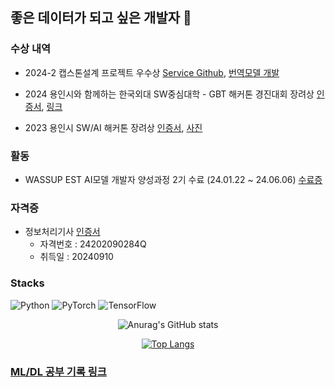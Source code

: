 <h2> 좋은 데이터가 되고 싶은 개발자 👋
</h2>




### 수상 내역
- 2024-2 캡스톤설계 프로젝트 우수상 [Service Github](https://github.com/CapstoneDesign24-2), [번역모델 개발](https://github.com/LeeSY99/ai)

- 2024 용인시와 함께하는 한국외대 SW중심대학 - GBT 해커톤 경진대회 장려상
[인증서](https://github.com/LeeSY99/LeeSY99/blob/main/image/2024%20%EC%9A%A9%EC%9D%B8%EC%8B%9C%20%ED%97%A4%EC%BB%A4%ED%86%A4%20%EC%9D%B8%EC%A6%9D%EC%84%9C.pdf), [링크](https://www.hufs.ac.kr/hufs/11403/subview.do?enc=Zm5jdDF8QEB8JTJGYmJzJTJGaHVmcyUyRjIxODclMkYxOTgyNjAlMkZhcnRjbFZpZXcuZG8lM0ZwYWdlJTNEOCUyNnNyY2hDb2x1bW4lM0QlMjZzcmNoV3JkJTNEJTI2YmJzQ2xTZXElM0QlMjZiYnNPcGVuV3JkU2VxJTNEJTI2cmdzQmduZGVTdHIlM0QlMjZyZ3NFbmRkZVN0ciUzRCUyNmlzVmlld01pbmUlM0RmYWxzZSUyNnBhc3N3b3JkJTNEJTI2)

- 2023 용인시  SW/AI  해커톤 장려상 [인증서](https://github.com/LeeSY99/LeeSY99/blob/main/image/2023%20%EC%9A%A9%EC%9D%B8%EC%8B%9C%20%ED%95%B4%EC%BB%A4%ED%86%A4%20%EC%9D%B8%EC%A6%9D%EC%84%9C.pdf),  [사진](https://github.com/user-attachments/assets/03270945-6798-4213-a204-dd7c9aac485f)

### 활동
- WASSUP EST AI모델 개발자 양성과정 2기 수료 (24.01.22 ~ 24.06.06) [수료증](https://github.com/LeeSY99/LeeSY99/blob/main/image/EST%20%EC%88%98%EB%A3%8C%EC%A6%9D.pdf)

### 자격증 

- 정보처리기사 [인증서](https://github.com/LeeSY99/LeeSY99/blob/main/image/%EC%A0%95%EB%B3%B4%EC%B2%98%EB%A6%AC%EA%B8%B0%EC%82%AC%EC%9E%90%EA%B2%A9%EC%A6%9D.pdf)
    - 자격번호 : 24202090284Q
    - 취득일 : 20240910
    

### Stacks
![Python](https://img.shields.io/badge/python-3670A0?style=for-the-badge&logo=python&logoColor=ffdd54)
![PyTorch](https://img.shields.io/badge/PyTorch-%23EE4C2C.svg?style=for-the-badge&logo=PyTorch&logoColor=white)
![TensorFlow](https://img.shields.io/badge/TensorFlow-%23FF6F00.svg?style=for-the-badge&logo=TensorFlow&logoColor=white)

<div align=center>

![Anurag's GitHub stats](https://github-readme-stats.vercel.app/api?username=LeeSY99&show_icons=true&theme=radical)

[![Top Langs](https://github-readme-stats.vercel.app/api/top-langs/?username=LeeSY99&layout=compact&theme=radical)](https://github.com/LeeSY99)



</div>

### [ML/DL 공부 기록 링크](https://www.notion.so/oreumi/c7b8e7a8cc374f0cabe3ef9781897ff4)
<!--
**LeeSY99/LeeSY99** is a ✨ _special_ ✨ repository because its `README.md` (this file) appears on your GitHub profile.



Here are some ideas to get you started:

- 🔭 I’m currently working on ...
- 🌱 I’m currently learning ...
- 👯 I’m looking to collaborate on ...
- 🤔 I’m looking for help with ...
- 💬 Ask me about ...
- 📫 How to reach me: ...
- 😄 Pronouns: ...
- ⚡ Fun fact: ...
-->


